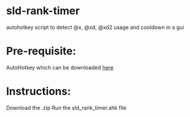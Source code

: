 # sld-rank-timer
autohotkey script to detect @x, @xd, @xd2 usage and cooldown in a gui

# Pre-requisite:
AutoHotkey which can be downloaded [here](https://www.autohotkey.com/)

# Instructions:
Download the .zip
Run the sld_rank_timer.ahk file

